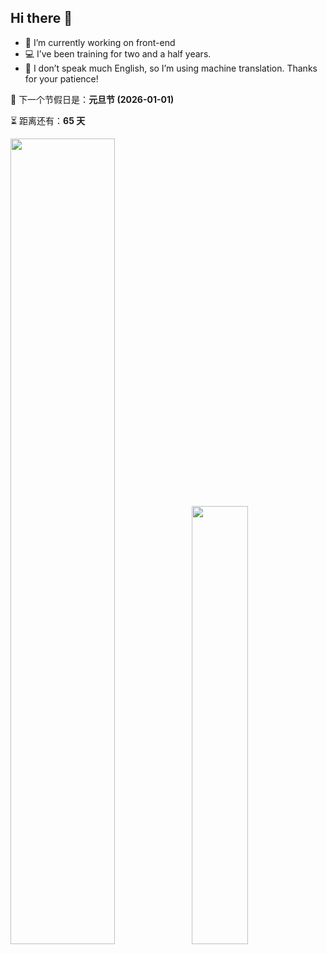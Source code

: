 ## Hi there 👋

* 💼 I’m currently working on front-end
* 💻 I’ve been training for two and a half years.
* 🙊 I don’t speak much English, so I’m using machine translation. Thanks for your patience!

<!-- holiday-start -->
📅 下一个节假日是：**元旦节 (2026-01-01)**

⏳ 距离还有：**65 天**
<!-- holiday-end -->

<img align="" width="57.5%" src="https://github-readme-stats-fork-alpha.vercel.app/api?username=rzzf&hide_title=true&hide_border=true&show_icons=true&line_height=21&border_radius=0&title_color=41b883&icon_color=41b883&text_color=959598&bg_color=9ca3af00" /><img align="" width="42.4%" src="https://github-readme-stats-fork-alpha.vercel.app/api/top-langs/?username=rzzf&exclude_repo=rzzf.github.io&hide_title=true&hide_border=true&include_all_commits=true&layout=compact&border_radius=0&title_color=41b883&icon_color=41b883&text_color=959598&bg_color=9ca3af00" />

<!--
<picture>
  <source media="(prefers-color-scheme: dark)" srcset="https://raw.githubusercontent.com/rzzf/rzzf/output/github-contribution-grid-snake-dark.svg" />
  <source media="(prefers-color-scheme: light)" srcset="https://raw.githubusercontent.com/rzzf/rzzf/output/github-contribution-grid-snake.svg" />
  <img alt="github-snake" src="github-snake.svg" />
</picture>
-->
